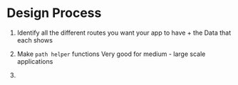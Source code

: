 # Design Process

1. Identify all the different routes you want your app to have + the Data that each shows

2. Make `path helper` functions
   Very good for medium - large scale applications

3.
